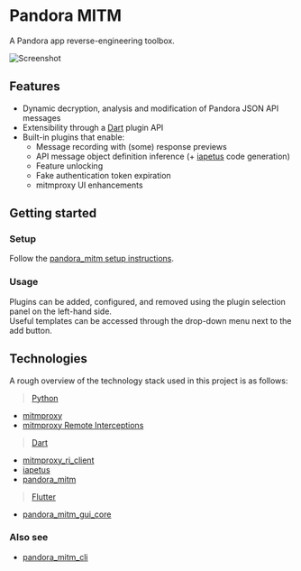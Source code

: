 # Pandora MITM

A Pandora app reverse-engineering toolbox.

![Screenshot](https://user-images.githubusercontent.com/20849728/178569867-7689740f-ac08-4c4e-9732-054738e80655.png)

## Features
- Dynamic decryption, analysis and modification of Pandora JSON API messages
- Extensibility through a [Dart](https://dart.dev) plugin API
- Built-in plugins that enable:
  - Message recording with (some) response previews
  - API message object definition inference (+ [iapetus] code generation)
  - Feature unlocking
  - Fake authentication token expiration
  - mitmproxy UI enhancements

## Getting started

### Setup

Follow the [pandora_mitm setup instructions](../pandora_mitm#backend-setup).

### Usage

Plugins can be added, configured, and removed using the plugin selection panel on the left-hand side.  
Useful templates can be accessed through the drop-down menu next to the add button.

## Technologies
A rough overview of the technology stack used in this project is as follows:
> [Python](https://python.org)
- [mitmproxy](https://mitmproxy.org)
- [mitmproxy Remote Interceptions](https://github.com/hacker1024/mitmproxy_remote_interceptions)
> [Dart](https://dart.dev)
- [mitmproxy_ri_client](https://github.com/hacker1024/mitmproxy_ri_client.dart)
- [iapetus]
- [pandora_mitm](../pandora_mitm)
> [Flutter](https://flutter.dev)
- [pandora_mitm_gui_core](../pandora_mitm_gui_core)

### Also see
- [pandora_mitm_cli](../pandora_mitm_cli)

[iapetus]: https://github.com/EpimetheusMusicPlayer/iapetus
